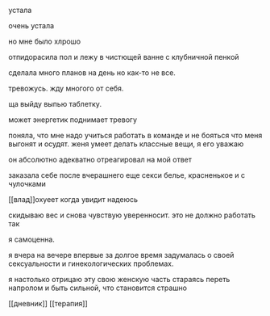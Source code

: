 устала 

очень устала 

но мне было хлрошо

отпидорасила пол и лежу в чистющей ванне с клубничной пенкой

сделала много планов на день но как-то не все.

тревожусь. жду многого от себя. 

ща выйду выпью таблетку.

может энергетик поднимает тревогу 

поняла, что мне надо учиться работать в команде и не бояться что меня выгонят и осудят. женя умеет делать классные вещи, я его уважаю

он абсолютно адекватно отреагировал на мой ответ 

заказала себе после вчерашнего еще секси белье, красненькое и с чулочками

[[влад]]охуеет когда увидит надеюсь

скидываю вес и снова чувствую уверенносит. это не должно работать так

я самоценна.

я вчера на вечере впервые за долгое время задумалась о своей сексуальности и гинекологических проблемах.

я настолько отрицаю эту свою женскую часть стараясь переть напролом и быть сильной, что становится страшно

[[дневник]]
[[терапия]]
